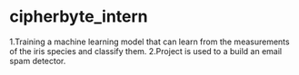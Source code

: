 # cipherbyte_intern
1.Training a machine learning model that can learn from the measurements of the iris species and classify them.
2.Project is used to a  build an email spam detector.
